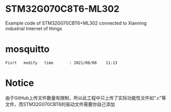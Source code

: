 # STM32G070C8T6-ML302
Example code of STM32G070CBT6+ML302 connected to Xianning industrial Internet of things
# mosquitto
`Fisrt   modify   time       : 2021/08/08    11:13`</br>
# Notice
  由于GitHub上传文件数量有限制，所以此工程中只上传了实际功能性文件如".c"等文件，而STM32G070CBT6的驱动文件需要你自己添加
